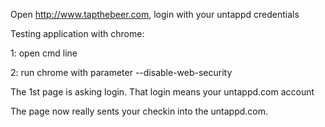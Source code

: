 Open http://www.tapthebeer.com, login with your untappd credentials


Testing application with chrome:

1: open cmd line

2: run chrome with parameter --disable-web-security

The 1st page is asking login. That login means your untappd.com account

The page now really sents your checkin into the untappd.com.
